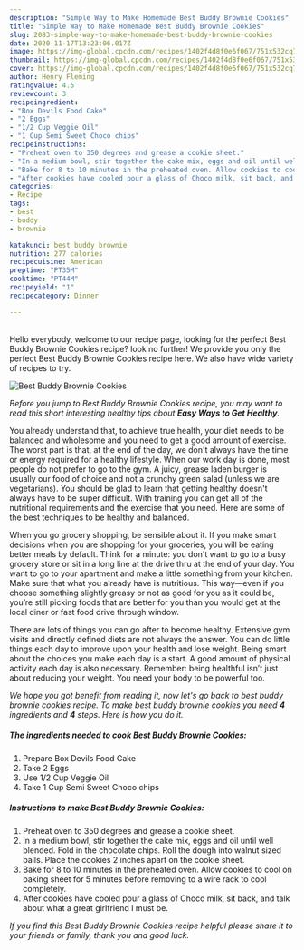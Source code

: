 ```yaml
---
description: "Simple Way to Make Homemade Best Buddy Brownie Cookies"
title: "Simple Way to Make Homemade Best Buddy Brownie Cookies"
slug: 2083-simple-way-to-make-homemade-best-buddy-brownie-cookies
date: 2020-11-17T13:23:06.017Z
image: https://img-global.cpcdn.com/recipes/1402f4d8f0e6f067/751x532cq70/best-buddy-brownie-cookies-recipe-main-photo.jpg
thumbnail: https://img-global.cpcdn.com/recipes/1402f4d8f0e6f067/751x532cq70/best-buddy-brownie-cookies-recipe-main-photo.jpg
cover: https://img-global.cpcdn.com/recipes/1402f4d8f0e6f067/751x532cq70/best-buddy-brownie-cookies-recipe-main-photo.jpg
author: Henry Fleming
ratingvalue: 4.5
reviewcount: 3
recipeingredient:
- "Box Devils Food Cake"
- "2 Eggs"
- "1/2 Cup Veggie Oil"
- "1 Cup Semi Sweet Choco chips"
recipeinstructions:
- "Preheat oven to 350 degrees and grease a cookie sheet."
- "In a medium bowl, stir together the cake mix, eggs and oil until well blended. Fold in the chocolate chips. Roll the dough into walnut sized balls. Place the cookies 2 inches apart on the cookie sheet."
- "Bake for 8 to 10 minutes in the preheated oven. Allow cookies to cool on baking sheet for 5 minutes before removing to a wire rack to cool completely."
- "After cookies have cooled pour a glass of Choco milk, sit back, and talk about what a great girlfriend I must be."
categories:
- Recipe
tags:
- best
- buddy
- brownie

katakunci: best buddy brownie 
nutrition: 277 calories
recipecuisine: American
preptime: "PT35M"
cooktime: "PT44M"
recipeyield: "1"
recipecategory: Dinner

---
```

<br>
Hello everybody, welcome to our recipe page, looking for the perfect Best Buddy Brownie Cookies recipe? look no further! We provide you only the perfect Best Buddy Brownie Cookies recipe here. We also have wide variety of recipes to try.
<br>


![Best Buddy Brownie Cookies](https://img-global.cpcdn.com/recipes/1402f4d8f0e6f067/751x532cq70/best-buddy-brownie-cookies-recipe-main-photo.jpg)

<i>Before you jump to Best Buddy Brownie Cookies recipe, you may want to read this short interesting healthy tips about <strong>Easy Ways to Get Healthy</strong>.</i>

You already understand that, to achieve true health, your diet needs to be balanced and wholesome and you need to get a good amount of exercise. The worst part is that, at the end of the day, we don't always have the time or energy required for a healthy lifestyle. When our work day is done, most people do not prefer to go to the gym. A juicy, grease laden burger is usually our food of choice and not a crunchy green salad (unless we are vegetarians). You should be glad to learn that getting healthy doesn't always have to be super difficult. With training you can get all of the nutritional requirements and the exercise that you need. Here are some of the best techniques to be healthy and balanced.

When you go grocery shopping, be sensible about it. If you make smart decisions when you are shopping for your groceries, you will be eating better meals by default. Think for a minute: you don't want to go to a busy grocery store or sit in a long line at the drive thru at the end of your day. You want to go to your apartment and make a little something from your kitchen. Make sure that what you already have is nutritious. This way—even if you choose something slightly greasy or not as good for you as it could be, you’re still picking foods that are better for you than you would get at the local diner or fast food drive through window.

There are lots of things you can go after to become healthy. Extensive gym visits and directly defined diets are not always the answer. You can do little things each day to improve upon your health and lose weight. Being smart about the choices you make each day is a start. A good amount of physical activity each day is also necessary. Remember: being healthful isn’t just about reducing your weight. You need your body to be powerful too. 


<i>We hope you got benefit from reading it, now let's go back to best buddy brownie cookies recipe. To make best buddy brownie cookies you need <strong>4</strong> ingredients and <strong>4</strong> steps. Here is how you do it.
</i>

##### The ingredients needed to cook Best Buddy Brownie Cookies:

1. Prepare Box Devils Food Cake
1. Take 2 Eggs
1. Use 1/2 Cup Veggie Oil
1. Take 1 Cup Semi Sweet Choco chips


##### Instructions to make Best Buddy Brownie Cookies:

1. Preheat oven to 350 degrees and grease a cookie sheet.
1. In a medium bowl, stir together the cake mix, eggs and oil until well blended. Fold in the chocolate chips. Roll the dough into walnut sized balls. Place the cookies 2 inches apart on the cookie sheet.
1. Bake for 8 to 10 minutes in the preheated oven. Allow cookies to cool on baking sheet for 5 minutes before removing to a wire rack to cool completely.
1. After cookies have cooled pour a glass of Choco milk, sit back, and talk about what a great girlfriend I must be.


<i>If you find this Best Buddy Brownie Cookies recipe helpful please share it to your friends or family, thank you and good luck.</i>
